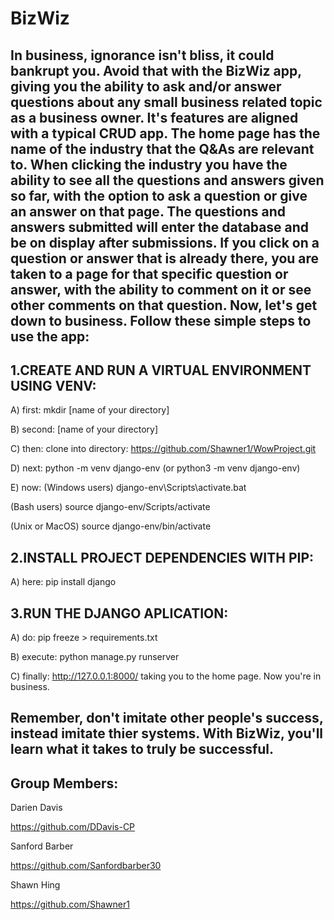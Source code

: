 BizWiz
======
In business, ignorance isn't bliss, it could bankrupt you. Avoid that with the BizWiz app, giving you the ability to ask and/or answer questions about any small business related topic as a business owner. It's features are aligned with a typical CRUD app. The home page has the name of the industry that the Q&As are relevant to. When clicking the industry you have the ability to see all the questions and answers given so far, with the option to ask a question or give an answer on that page. The questions and answers submitted will enter the database and be on display after submissions. If you click on a question or answer that is already there, you are taken to a page for that specific question or answer, with the ability to comment on it or see other comments on that question. Now, let's get down to business. Follow these simple steps to use the app:
------------------------------------------------- 
1.CREATE AND RUN A VIRTUAL ENVIRONMENT USING VENV:
--------------------------------------------------
A) first: mkdir [name of your directory]

B) second: [name of your directory]

C) then: clone into directory: https://github.com/Shawner1/WowProject.git

D) next: python -m venv django-env (or python3 -m venv django-env)

E) now: (Windows users) django-env\Scripts\activate.bat

(Bash users) source django-env/Scripts/activate

(Unix or MacOS) source django-env/bin/activate

2.INSTALL PROJECT DEPENDENCIES WITH PIP:
-------------------------------------------------
A) here: pip install django

3.RUN THE DJANGO APLICATION:
-------------------------------------------------
A) do: pip freeze > requirements.txt

B) execute: python manage.py runserver

C) finally: http://127.0.0.1:8000/ taking you to the home page. Now you're in business.

Remember, don't imitate other people's success, instead imitate thier systems. With BizWiz, you'll learn what it takes to truly be successful.
-------------------------------------------------------------------------------------------
Group Members:
-------------------------------------------------
Darien Davis 

https://github.com/DDavis-CP

Sanford Barber 

https://github.com/Sanfordbarber30

Shawn Hing 

https://github.com/Shawner1
